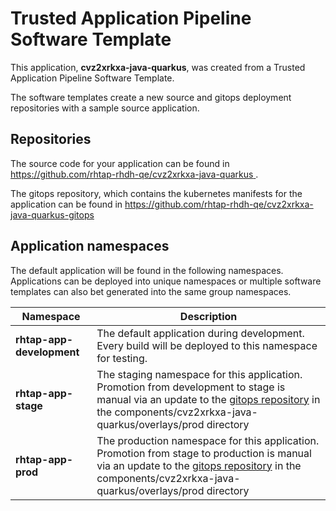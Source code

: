# Trusted Application Pipeline Software Template

This application, **cvz2xrkxa-java-quarkus**, was created from a Trusted Application Pipeline Software Template.

The software templates create a new source and gitops deployment repositories with a sample source application. 

## Repositories

The source code for your application can be found in [https://github.com/rhtap-rhdh-qe/cvz2xrkxa-java-quarkus ](https://github.com/rhtap-rhdh-qe/cvz2xrkxa-java-quarkus ).
 
The gitops repository, which contains the kubernetes manifests for the application can be found in 
[https://github.com/rhtap-rhdh-qe/cvz2xrkxa-java-quarkus-gitops ](https://github.com/rhtap-rhdh-qe/cvz2xrkxa-java-quarkus-gitops ) 

## Application namespaces 

The default application will be found in the following namespaces. Applications can be deployed into unique namespaces or multiple software templates can also bet generated into the same group namespaces.  

|  Namespace   |  Description   |  
| -------- | -------- |   
| **rhtap-app-development** | The default application during development. Every build will be deployed to this namespace for testing. | 
| **rhtap-app-stage** | The staging namespace for this application. Promotion from development to stage is manual via an update to the [gitops repository](https://github.com/rhtap-rhdh-qe/cvz2xrkxa-java-quarkus-gitops ) in the components/cvz2xrkxa-java-quarkus/overlays/prod directory |  
| **rhtap-app-prod** | The production namespace for this application. Promotion from stage to production is manual via an update to the [gitops repository](https://github.com/rhtap-rhdh-qe/cvz2xrkxa-java-quarkus-gitops ) in the components/cvz2xrkxa-java-quarkus/overlays/prod directory | 